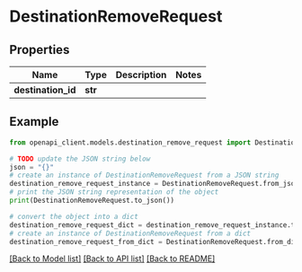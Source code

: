 # DestinationRemoveRequest


## Properties

Name | Type | Description | Notes
------------ | ------------- | ------------- | -------------
**destination_id** | **str** |  | 

## Example

```python
from openapi_client.models.destination_remove_request import DestinationRemoveRequest

# TODO update the JSON string below
json = "{}"
# create an instance of DestinationRemoveRequest from a JSON string
destination_remove_request_instance = DestinationRemoveRequest.from_json(json)
# print the JSON string representation of the object
print(DestinationRemoveRequest.to_json())

# convert the object into a dict
destination_remove_request_dict = destination_remove_request_instance.to_dict()
# create an instance of DestinationRemoveRequest from a dict
destination_remove_request_from_dict = DestinationRemoveRequest.from_dict(destination_remove_request_dict)
```
[[Back to Model list]](../README.md#documentation-for-models) [[Back to API list]](../README.md#documentation-for-api-endpoints) [[Back to README]](../README.md)


